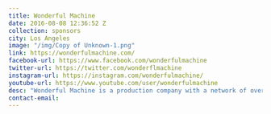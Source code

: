 ```yaml
---
title: Wonderful Machine
date: 2016-08-08 12:36:52 Z
collection: sponsors
city: Los Angeles
image: "/img/Copy of Unknown-1.png"
link: https://wonderfulmachine.com/
facebook-url: https://www.facebook.com/wonderfulmachine
twitter-url: https://twitter.com/wonderflmachine
instagram-url: https://instagram.com/wonderfulmachine/
youtube-url: https://www.youtube.com/user/wonderfulmachine
desc: "Wonderful Machine is a production company with a network of over 700 photographers around the world. In addition to executing campaigns for major ad agencies and brands, they provide expert consulting services for photographers including photo editing, graphic design, marketing, estimating and shoot production."
contact-email:
---
```

